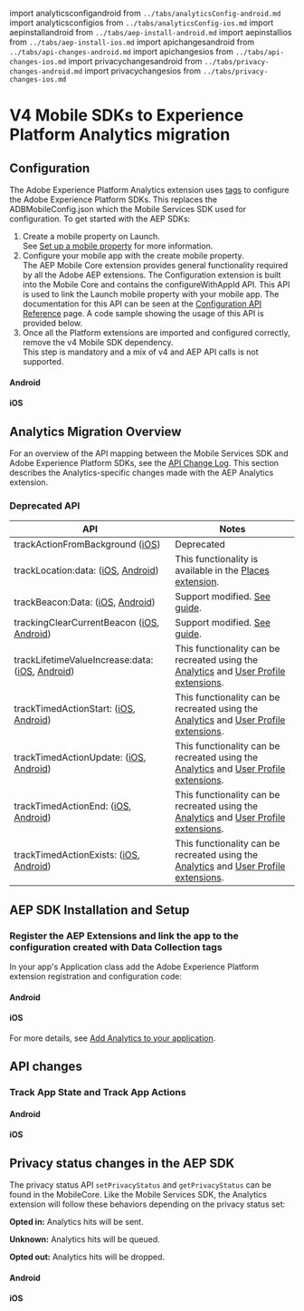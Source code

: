 import analyticsconfigandroid from `../tabs/analyticsConfig-android.md`
import analyticsconfigios from `../tabs/analyticsConfig-ios.md`
import aepinstallandroid from `../tabs/aep-install-android.md`
import aepinstallios from `../tabs/aep-install-ios.md`
import apichangesandroid from `../tabs/api-changes-android.md`
import apichangesios from `../tabs/api-changes-ios.md`
import privacychangesandroid from `../tabs/privacy-changes-android.md`
import privacychangesios from `../tabs/privacy-changes-ios.md`

# V4 Mobile SDKs to Experience Platform Analytics migration

## Configuration

The Adobe Experience Platform Analytics extension uses [tags](https://experience.adobe.com/#/data-collection/) to configure the Adobe Experience Platform SDKs. This replaces the ADBMobileConfig.json which the Mobile Services SDK used for configuration. To get started with the AEP SDKs:

1. Create a mobile property on Launch. <br/>See [Set up a mobile property](https://aep-sdks.gitbook.io/docs/getting-started/create-a-mobile-property) for more information.
1. Configure your mobile app with the create mobile property.<br/>The AEP Mobile Core extension provides general functionality required by all the Adobe AEP extensions. The Configuration extension is built into the Mobile Core and contains the configureWithAppId API. This API is used to link the Launch mobile property with your mobile app. The documentation for this API can be seen at the [Configuration API Reference](https://aep-sdks.gitbook.io/docs/foundation-extensions/mobile-core/configuration/configuration-api-reference#configurewithappid) page. A code sample showing the usage of this API is provided below.
1. Once all the Platform extensions are imported and configured correctly, remove the v4 Mobile SDK dependency. <br/>This step is mandatory and a mix of v4 and AEP API calls is not supported.

<TabsBlock orientation="horizontal" slots="heading, content" repeat="2"/>

#### Android

<analyticsconfigandroid/>

#### iOS

<analyticsconfigios/>

## Analytics Migration Overview

For an overview of the API mapping between the Mobile Services SDK and Adobe Experience Platform SDKs, see the [API Change Log](https://aep-sdks.gitbook.io/docs/resources/upgrading-to-aep/api-change-log). This section describes the Analytics-specific changes made with the AEP Analytics extension.

### Deprecated API

| API | Notes |
|---|---|
| trackActionFromBackground ([iOS](https://experienceleague.adobe.com/docs/mobile-services/ios/analytics-ios/actions.html?lang=en)) | Deprecated |
| trackLocation:data: ([iOS](https://experienceleague.adobe.com/docs/mobile-services/ios/location-ios/geo-poi.html?lang=en), [Android](https://experienceleague.adobe.com/docs/mobile-services/android/location/geo-poi.html?lang=en)) | This functionality is available in the [Places extension](https://aep-sdks.gitbook.io/docs/foundation-extensions/places). |
| trackBeacon:Data: ([iOS](https://experienceleague.adobe.com/docs/mobile-services/ios/location-ios/ibeacon.html?lang=en), [Android](https://experienceleague.adobe.com/docs/mobile-services/android/location/beacon.html?lang=en)) | Support modified. [See guide](https://aep-sdks.gitbook.io/docs/resources/user-guides/track-beacon). |
| trackingClearCurrentBeacon ([iOS](https://experienceleague.adobe.com/docs/mobile-services/ios/location-ios/ibeacon.html?lang=en), [Android](https://experienceleague.adobe.com/docs/mobile-services/android/location/beacon.html?lang=en)) | Support modified. [See guide](https://aep-sdks.gitbook.io/docs/resources/user-guides/track-beacon). |
| trackLifetimeValueIncrease:data: ([iOS](https://experienceleague.adobe.com/docs/mobile-services/ios/analytics-ios/lifetime-value.html?lang=en), [Android](https://experienceleague.adobe.com/docs/mobile-services/android/analytics-android/lifetime-value.html?lang=en)) | This functionality can be recreated using the [Analytics](https://aep-sdks.gitbook.io/docs/using-mobile-extensions/adobe-analytics) and [User Profile extensions](https://aep-sdks.gitbook.io/docs/foundation-extensions/profile).
| trackTimedActionStart: ([iOS](https://experienceleague.adobe.com/docs/mobile-services/ios/analytics-ios/timed-actions.html?lang=en), [Android](https://experienceleague.adobe.com/docs/mobile-services/android/analytics-android/timed-actions.html?lang=en)) | This functionality can be recreated using the [Analytics](https://aep-sdks.gitbook.io/docs/using-mobile-extensions/adobe-analytics) and [User Profile extensions](https://aep-sdks.gitbook.io/docs/foundation-extensions/profile).
| trackTimedActionUpdate: ([iOS](https://experienceleague.adobe.com/docs/mobile-services/ios/analytics-ios/timed-actions.html?lang=en), [Android](https://experienceleague.adobe.com/docs/mobile-services/android/analytics-android/timed-actions.html?lang=en)) | This functionality can be recreated using the [Analytics](https://aep-sdks.gitbook.io/docs/using-mobile-extensions/adobe-analytics) and [User Profile extensions](https://aep-sdks.gitbook.io/docs/foundation-extensions/profile).
| trackTimedActionEnd: ([iOS](https://experienceleague.adobe.com/docs/mobile-services/ios/analytics-ios/timed-actions.html?lang=en), [Android](https://experienceleague.adobe.com/docs/mobile-services/android/analytics-android/timed-actions.html?lang=en)) | This functionality can be recreated using the [Analytics](https://aep-sdks.gitbook.io/docs/using-mobile-extensions/adobe-analytics) and [User Profile extensions](https://aep-sdks.gitbook.io/docs/foundation-extensions/profile).
| trackTimedActionExists: ([iOS](https://experienceleague.adobe.com/docs/mobile-services/ios/analytics-ios/timed-actions.html?lang=en), [Android](https://experienceleague.adobe.com/docs/mobile-services/android/analytics-android/timed-actions.html?lang=en)) | This functionality can be recreated using the [Analytics](https://aep-sdks.gitbook.io/docs/using-mobile-extensions/adobe-analytics) and [User Profile extensions](https://aep-sdks.gitbook.io/docs/foundation-extensions/profile).

## AEP SDK Installation and Setup

### Register the AEP Extensions and link the app to the configuration created with Data Collection tags

In your app's Application class add the Adobe Experience Platform extension registration and configuration code:

<TabsBlock orientation="horizontal" slots="heading, content" repeat="2"/>

#### Android

<aepinstallandroid/>

#### iOS

<aepinstallios/>

For more details, see [Add Analytics to your application](https://aep-sdks.gitbook.io/docs/using-mobile-extensions/adobe-analytics#add-analytics-to-your-application).

## API changes

### Track App State and Track App Actions

<TabsBlock orientation="horizontal" slots="heading, content" repeat="2"/>

#### Android

<apichangesandroid/>

#### iOS

<apichangesios/>

## Privacy status changes in the AEP SDK

The privacy status API `setPrivacyStatus` and `getPrivacyStatus` can be found in the MobileCore. Like the Mobile Services SDK, the Analytics extension will follow these behaviors depending on the privacy status set:

**Opted in:** Analytics hits will be sent.

**Unknown:** Analytics hits will be queued.

**Opted out:** Analytics hits will be dropped.

<TabsBlock orientation="horizontal" slots="heading, content" repeat="2"/>

#### Android

<privacychangesandroid/>

#### iOS

<privacychangesios/>